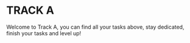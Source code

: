 # TRACK A

Welcome to Track A, you can find all your tasks above, stay dedicated, finish your tasks and level up!
